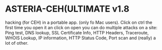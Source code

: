 # ASTERIA-CEH(ULTIMATE v1.8
hacking (for CEH) in a portable app. (only fo Mac users).
Click on ctrl the first time you open it an click on open
you can do multiple attacks on a site: Ping test, DNS lookup, SSL Certificate Info, HTTP Headers, Traceroute, WHOIS
Lookup, IP information, HTTP Status Code, Port scan and (really) a lot of other. 
